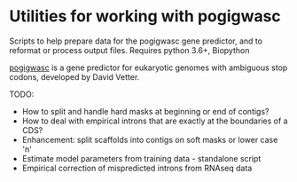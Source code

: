 Utilities for working with pogigwasc
====================================

Scripts to help prepare data for the pogigwasc gene predictor, and to reformat
or process output files. Requires python 3.6+, Biopython

[pogigwasc](https://github.com/Swart-lab/pogigwasc) is a gene predictor for
eukaryotic genomes with ambiguous stop codons, developed by David Vetter.

TODO:
 * How to split and handle hard masks at beginning or end of contigs?
 * How to deal with empirical introns that are exactly at the boundaries of a CDS?
 * Enhancement: split scaffolds into contigs on soft masks or lower case 'n'
 * Estimate model parameters from training data - standalone script
 * Empirical correction of mispredicted introns from RNAseq data
